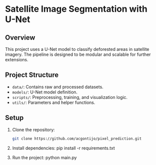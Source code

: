 # Satellite Image Segmentation with U-Net

## Overview
This project uses a U-Net model to classify deforested areas in satellite imagery. The pipeline is designed to be modular and scalable for further extensions.

## Project Structure
- `data/`: Contains raw and processed datasets.
- `models/`: U-Net model definition.
- `scripts/`: Preprocessing, training, and visualization logic.
- `utils/`: Parameters and helper functions.

## Setup
1. Clone the repository:
   ```bash
   git clone https://github.com/acgontijo/pixel_prediction.git

2.	Install dependencies:
pip install -r requirements.txt

3. Run  the project:
python main.py
